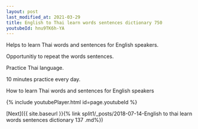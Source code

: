 ```yaml
---
layout: post
last_modified_at: 2021-03-29
title: English to Thai learn words sentences dictionary 750 
youtubeId: hnu9TK6h-YA
---
```

 
 
Helps to learn Thai words and sentences for English speakers.

Opportunitiy to repeat the words sentences. 

Practice Thai language. 
 
10 minutes practice every day. 
 
How to learn Thai words and sentences for English speakers 
 
{% include youtubePlayer.html id=page.youtubeId %}
 
 
[Next]({{ site.baseurl }}{% link  split1/_posts/2018-07-14-English to thai learn words sentences dictionary 137 .md%})
 
